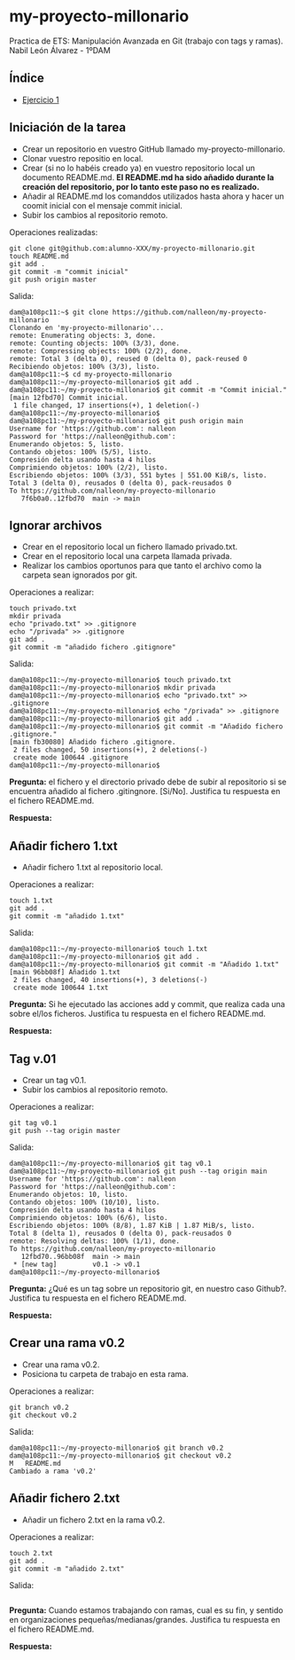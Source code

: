 # my-proyecto-millonario
Practica de ETS: Manipulación Avanzada en Git (trabajo con tags y ramas).
Nabil León Álvarez - 1ºDAM

## Índice
* [Ejercicio 1](#ejercicio-1)


## Iniciación de la tarea
* Crear un repositorio en vuestro GitHub llamado my-proyecto-millonario.
* Clonar vuestro repositio en local.
* Crear (si no lo habéis creado ya) en vuestro repositorio local un documento README.md. __El README.md ha sido añadido durante la creación del repositorio, por lo tanto este paso no es realizado.__
* Añadir al README.md los comanddos utilizados hasta ahora y hacer un coomit inicial con el mensaje commit inicial.
* Subir los cambios al repositorio remoto.

Operaciones realizadas:
```code
git clone git@github.com:alumno-XXX/my-proyecto-millonario.git
touch README.md
git add .
git commit -m "commit inicial"
git push origin master
```

Salida:
```code
dam@a108pc11:~$ git clone https://github.com/nalleon/my-proyecto-millonario
Clonando en 'my-proyecto-millonario'...
remote: Enumerating objects: 3, done.
remote: Counting objects: 100% (3/3), done.
remote: Compressing objects: 100% (2/2), done.
remote: Total 3 (delta 0), reused 0 (delta 0), pack-reused 0
Recibiendo objetos: 100% (3/3), listo.
dam@a108pc11:~$ cd my-proyecto-millonario
dam@a108pc11:~/my-proyecto-millonario$ git add .
dam@a108pc11:~/my-proyecto-millonario$ git commit -m "Commit inicial."
[main 12fbd70] Commit inicial.
 1 file changed, 17 insertions(+), 1 deletion(-)
dam@a108pc11:~/my-proyecto-millonario$ 
dam@a108pc11:~/my-proyecto-millonario$ git push origin main
Username for 'https://github.com': nalleon
Password for 'https://nalleon@github.com': 
Enumerando objetos: 5, listo.
Contando objetos: 100% (5/5), listo.
Compresión delta usando hasta 4 hilos
Comprimiendo objetos: 100% (2/2), listo.
Escribiendo objetos: 100% (3/3), 551 bytes | 551.00 KiB/s, listo.
Total 3 (delta 0), reusados 0 (delta 0), pack-reusados 0
To https://github.com/nalleon/my-proyecto-millonario
   7f6b0a0..12fbd70  main -> main
```

## Ignorar archivos
* Crear en el repositorio local un fichero llamado privado.txt.
* Crear en el repositorio local una carpeta llamada privada.
* Realizar los cambios oportunos para que tanto el archivo como la carpeta sean ignorados por git.

Operaciones a realizar:
```code
touch privado.txt
mkdir privada
echo "privado.txt" >> .gitignore
echo "/privada" >> .gitignore
git add .
git commit -m "añadido fichero .gitignore"
```

Salida:
```code
dam@a108pc11:~/my-proyecto-millonario$ touch privado.txt
dam@a108pc11:~/my-proyecto-millonario$ mkdir privada
dam@a108pc11:~/my-proyecto-millonario$ echo "privado.txt" >> .gitignore
dam@a108pc11:~/my-proyecto-millonario$ echo "/privada" >> .gitignore
dam@a108pc11:~/my-proyecto-millonario$ git add .
dam@a108pc11:~/my-proyecto-millonario$ git commit -m "Añadido fichero .gitignore."
[main fb30080] Añadido fichero .gitignore.
 2 files changed, 50 insertions(+), 2 deletions(-)
 create mode 100644 .gitignore
dam@a108pc11:~/my-proyecto-millonario$ 

```
**Pregunta:** el fichero y el directorio privado debe de subir al repositorio si se encuentra añadido al fichero .gitingnore. [Si/No]. Justifica tu respuesta en el fichero README.md.

**Respuesta:**

## Añadir fichero 1.txt
* Añadir fichero 1.txt al repositorio local.



Operaciones a realizar:
```code
touch 1.txt
git add .
git commit -m "añadido 1.txt"
```

Salida:
```code
dam@a108pc11:~/my-proyecto-millonario$ touch 1.txt
dam@a108pc11:~/my-proyecto-millonario$ git add .
dam@a108pc11:~/my-proyecto-millonario$ git commit -m "Añadido 1.txt"
[main 96bb08f] Añadido 1.txt
 2 files changed, 40 insertions(+), 3 deletions(-)
 create mode 100644 1.txt
```

**Pregunta:** Si he ejecutado las acciones add y commit, que realiza cada una sobre el/los ficheros. Justifica tu respuesta en el fichero README.md.

**Respuesta:**


## Tag v.01
* Crear un tag v0.1.
* Subir los cambios al repositorio remoto.


Operaciones a realizar:

```code
git tag v0.1
git push --tag origin master
```

Salida:
```code
dam@a108pc11:~/my-proyecto-millonario$ git tag v0.1
dam@a108pc11:~/my-proyecto-millonario$ git push --tag origin main
Username for 'https://github.com': nalleon
Password for 'https://nalleon@github.com': 
Enumerando objetos: 10, listo.
Contando objetos: 100% (10/10), listo.
Compresión delta usando hasta 4 hilos
Comprimiendo objetos: 100% (6/6), listo.
Escribiendo objetos: 100% (8/8), 1.87 KiB | 1.87 MiB/s, listo.
Total 8 (delta 1), reusados 0 (delta 0), pack-reusados 0
remote: Resolving deltas: 100% (1/1), done.
To https://github.com/nalleon/my-proyecto-millonario
   12fbd70..96bb08f  main -> main
 * [new tag]         v0.1 -> v0.1
dam@a108pc11:~/my-proyecto-millonario$ 
```
**Pregunta:** ¿Qué es un tag sobre un repositorio git, en nuestro caso Github?. Justifica tu respuesta en el fichero README.md.

**Respuesta:**

## Crear una rama v0.2
* Crear una rama v0.2.
* Posiciona tu carpeta de trabajo en esta rama.

Operaciones a realizar:
```code
git branch v0.2
git checkout v0.2
```

Salida:
```code
dam@a108pc11:~/my-proyecto-millonario$ git branch v0.2
dam@a108pc11:~/my-proyecto-millonario$ git checkout v0.2
M	README.md
Cambiado a rama 'v0.2'
```

## Añadir fichero 2.txt
* Añadir un fichero 2.txt en la rama v0.2.

Operaciones a realizar:
```code
touch 2.txt
git add .
git commit -m "añadido 2.txt"
```

Salida:
```code

```

**Pregunta:** Cuando estamos trabajando con ramas, cual es su fin, y sentido en organizaciones pequeñas/medianas/grandes. Justifica tu respuesta en el fichero README.md.

**Respuesta:**